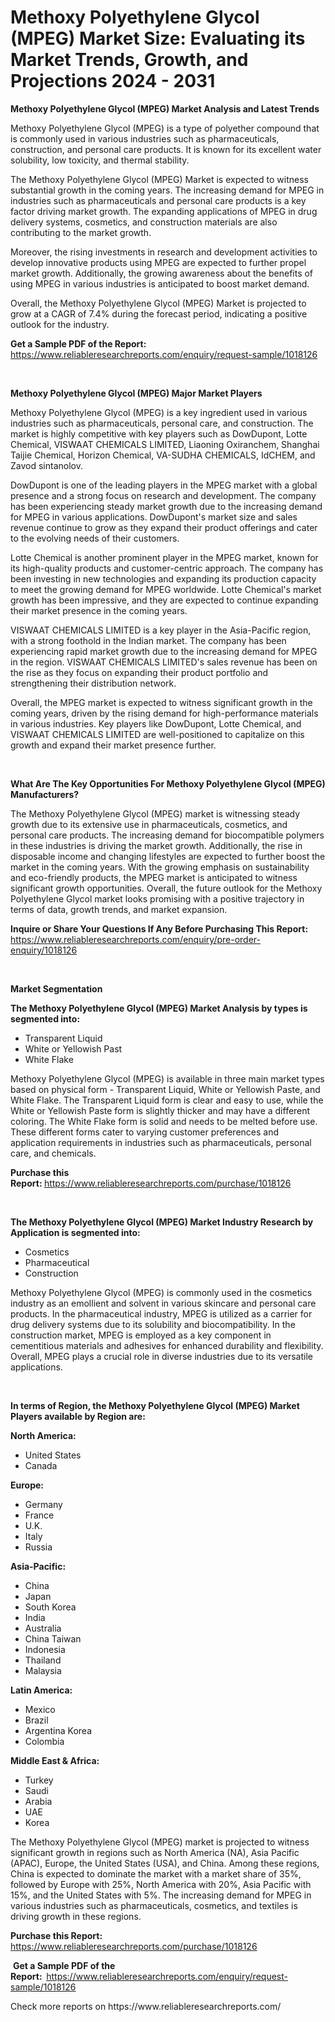 <p><h1>Methoxy Polyethylene Glycol (MPEG) Market Size: Evaluating its Market Trends, Growth, and Projections 2024 - 2031</h1></p><p><strong>Methoxy Polyethylene Glycol (MPEG) Market Analysis and Latest Trends</strong></p>
<p><p>Methoxy Polyethylene Glycol (MPEG) is a type of polyether compound that is commonly used in various industries such as pharmaceuticals, construction, and personal care products. It is known for its excellent water solubility, low toxicity, and thermal stability.</p><p>The Methoxy Polyethylene Glycol (MPEG) Market is expected to witness substantial growth in the coming years. The increasing demand for MPEG in industries such as pharmaceuticals and personal care products is a key factor driving market growth. The expanding applications of MPEG in drug delivery systems, cosmetics, and construction materials are also contributing to the market growth.</p><p>Moreover, the rising investments in research and development activities to develop innovative products using MPEG are expected to further propel market growth. Additionally, the growing awareness about the benefits of using MPEG in various industries is anticipated to boost market demand.</p><p>Overall, the Methoxy Polyethylene Glycol (MPEG) Market is projected to grow at a CAGR of 7.4% during the forecast period, indicating a positive outlook for the industry.</p></p>
<p><strong>Get a Sample PDF of the Report:&nbsp;</strong> <a href="https://www.reliableresearchreports.com/enquiry/request-sample/1018126">https://www.reliableresearchreports.com/enquiry/request-sample/1018126</a></p>
<p>&nbsp;</p>
<p><strong>Methoxy Polyethylene Glycol (MPEG) Major Market Players</strong></p>
<p><p>Methoxy Polyethylene Glycol (MPEG) is a key ingredient used in various industries such as pharmaceuticals, personal care, and construction. The market is highly competitive with key players such as DowDupont, Lotte Chemical, VISWAAT CHEMICALS LIMITED, Liaoning Oxiranchem, Shanghai Taijie Chemical, Horizon Chemical, VA-SUDHA CHEMICALS, IdCHEM, and Zavod sintanolov.</p><p>DowDupont is one of the leading players in the MPEG market with a global presence and a strong focus on research and development. The company has been experiencing steady market growth due to the increasing demand for MPEG in various applications. DowDupont's market size and sales revenue continue to grow as they expand their product offerings and cater to the evolving needs of their customers.</p><p>Lotte Chemical is another prominent player in the MPEG market, known for its high-quality products and customer-centric approach. The company has been investing in new technologies and expanding its production capacity to meet the growing demand for MPEG worldwide. Lotte Chemical's market growth has been impressive, and they are expected to continue expanding their market presence in the coming years.</p><p>VISWAAT CHEMICALS LIMITED is a key player in the Asia-Pacific region, with a strong foothold in the Indian market. The company has been experiencing rapid market growth due to the increasing demand for MPEG in the region. VISWAAT CHEMICALS LIMITED's sales revenue has been on the rise as they focus on expanding their product portfolio and strengthening their distribution network.</p><p>Overall, the MPEG market is expected to witness significant growth in the coming years, driven by the rising demand for high-performance materials in various industries. Key players like DowDupont, Lotte Chemical, and VISWAAT CHEMICALS LIMITED are well-positioned to capitalize on this growth and expand their market presence further.</p></p>
<p>&nbsp;</p>
<p><strong>What Are The Key Opportunities For Methoxy Polyethylene Glycol (MPEG) Manufacturers?</strong></p>
<p><p>The Methoxy Polyethylene Glycol (MPEG) market is witnessing steady growth due to its extensive use in pharmaceuticals, cosmetics, and personal care products. The increasing demand for biocompatible polymers in these industries is driving the market growth. Additionally, the rise in disposable income and changing lifestyles are expected to further boost the market in the coming years. With the growing emphasis on sustainability and eco-friendly products, the MPEG market is anticipated to witness significant growth opportunities. Overall, the future outlook for the Methoxy Polyethylene Glycol market looks promising with a positive trajectory in terms of data, growth trends, and market expansion.</p></p>
<p><strong>Inquire or Share Your Questions If Any Before Purchasing This Report:</strong> <a href="https://www.reliableresearchreports.com/enquiry/pre-order-enquiry/1018126">https://www.reliableresearchreports.com/enquiry/pre-order-enquiry/1018126</a></p>
<p>&nbsp;</p>
<p><strong>Market Segmentation</strong></p>
<p><strong>The Methoxy Polyethylene Glycol (MPEG) Market Analysis by types is segmented into:</strong></p>
<p><ul><li>Transparent Liquid</li><li>White or Yellowish Past</li><li>White Flake</li></ul></p>
<p><p>Methoxy Polyethylene Glycol (MPEG) is available in three main market types based on physical form - Transparent Liquid, White or Yellowish Paste, and White Flake. The Transparent Liquid form is clear and easy to use, while the White or Yellowish Paste form is slightly thicker and may have a different coloring. The White Flake form is solid and needs to be melted before use. These different forms cater to varying customer preferences and application requirements in industries such as pharmaceuticals, personal care, and chemicals.</p></p>
<p><strong>Purchase this Report:&nbsp;</strong><a href="https://www.reliableresearchreports.com/purchase/1018126">https://www.reliableresearchreports.com/purchase/1018126</a></p>
<p>&nbsp;</p>
<p><strong>The Methoxy Polyethylene Glycol (MPEG) Market Industry Research by Application is segmented into:</strong></p>
<p><ul><li>Cosmetics</li><li>Pharmaceutical</li><li>Construction</li></ul></p>
<p><p>Methoxy Polyethylene Glycol (MPEG) is commonly used in the cosmetics industry as an emollient and solvent in various skincare and personal care products. In the pharmaceutical industry, MPEG is utilized as a carrier for drug delivery systems due to its solubility and biocompatibility. In the construction market, MPEG is employed as a key component in cementitious materials and adhesives for enhanced durability and flexibility. Overall, MPEG plays a crucial role in diverse industries due to its versatile applications.</p></p>
<p>&nbsp;</p>
<p><strong>In terms of Region, the Methoxy Polyethylene Glycol (MPEG) Market Players available by Region are:</strong></p>
<p>
    <p> <strong> North America: </strong>
        <ul>
            <li>United States</li>
            <li>Canada</li>
        </ul>
        </p> 
    <p> <strong> Europe: </strong>
        <ul>
            <li>Germany</li>
            <li>France</li>
            <li>U.K.</li>
            <li>Italy</li>
            <li>Russia</li>
        </ul>
        </p> 
    <p> <strong> Asia-Pacific: </strong>
        <ul>
            <li>China</li>
            <li>Japan</li>
            <li>South Korea</li>
            <li>India</li>
            <li>Australia</li>
            <li>China Taiwan</li>
            <li>Indonesia</li>
            <li>Thailand</li>
            <li>Malaysia</li>
        </ul>
        </p> 
    <p> <strong> Latin America: </strong>
        <ul>
            <li>Mexico</li>
            <li>Brazil</li>
            <li>Argentina Korea</li>
            <li>Colombia</li>
        </ul>
        </p> 
    <p> <strong> Middle East & Africa: </strong>
        <ul>
            <li>Turkey</li>
            <li>Saudi</li>
            <li>Arabia</li>
            <li>UAE</li>
            <li>Korea</li>
        </ul>
    </p>
    </p>
<p><p>The Methoxy Polyethylene Glycol (MPEG) market is projected to witness significant growth in regions such as North America (NA), Asia Pacific (APAC), Europe, the United States (USA), and China. Among these regions, China is expected to dominate the market with a market share of 35%, followed by Europe with 25%, North America with 20%, Asia Pacific with 15%, and the United States with 5%. The increasing demand for MPEG in various industries such as pharmaceuticals, cosmetics, and textiles is driving growth in these regions.</p></p>
<p><strong>Purchase this Report: </strong><a href="https://www.reliableresearchreports.com/purchase/1018126">https://www.reliableresearchreports.com/purchase/1018126</a></p>
<p>&nbsp;<strong>Get a Sample PDF of the Report:&nbsp;&nbsp;</strong><a href="https://www.reliableresearchreports.com/enquiry/request-sample/1018126">https://www.reliableresearchreports.com/enquiry/request-sample/1018126</a></p>
<p><strong></strong></p>
<p>Check more reports on https://www.reliableresearchreports.com/</p>